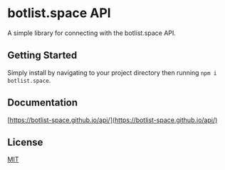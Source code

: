 # botlist.space API
A simple library for connecting with the botlist.space API.

## Getting Started
Simply install by navigating to your project directory then running `npm i botlist.space`.

## Documentation
[https://botlist-space.github.io/api/](https://botlist-space.github.io/api/)

## License
[MIT](https://github.com/botlist-space/api/blob/master/LICENSE)
